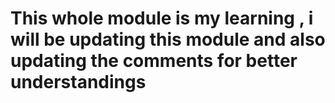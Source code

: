 # This whole module is my learning , i will be updating this module and also updating the comments for better understandings
